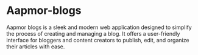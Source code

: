 # Aapmor-blogs
Aapmor blogs is a sleek and modern web application designed to simplify the process of creating and managing a blog. It offers a user-friendly interface for bloggers and content creators to publish, edit, and organize their articles with ease.
